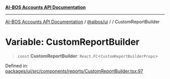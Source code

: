 [**AI-BOS Accounts API Documentation**](../../../README.md)

***

[AI-BOS Accounts API Documentation](../../../README.md) / [@aibos/ui](../README.md) / [](../README.md) / CustomReportBuilder

# Variable: CustomReportBuilder

> `const` **CustomReportBuilder**: `React.FC`\<`CustomReportBuilderProps`\>

Defined in: [packages/ui/src/components/reports/CustomReportBuilder.tsx:97](https://github.com/pohlai88/accounts/blob/48103fb36d28b2b9bfb33472b6de2f719773cde9/packages/ui/src/components/reports/CustomReportBuilder.tsx#L97)
